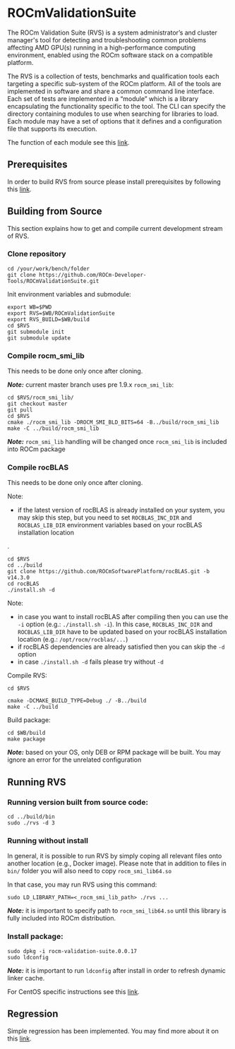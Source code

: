 # ROCmValidationSuite
The ROCm Validation Suite (RVS) is a system administrator’s and cluster manager's tool for detecting and troubleshooting common problems affecting AMD GPU(s) running in a high-performance computing environment, enabled using the ROCm software stack on a compatible platform.

The RVS is a collection of tests, benchmarks and qualification tools each targeting a specific sub-system of the ROCm platform. All of the tools are implemented in software and share a common command line interface. Each set of tests are implemented in a “module” which is a library encapsulating the functionality specific to the tool. The CLI can specify the directory containing modules to use when searching for libraries to load. Each module may have a set of options that it defines and a configuration file that supports its execution.

The function of each module see this [link](./FEATURES.md).

## Prerequisites

In order to build RVS from source please install prerequisites by following
this [link](./PREREQUISITES.md).

## Building from Source
This section explains how to get and compile current development stream of RVS.

### Clone repository

    cd /your/work/bench/folder
    git clone https://github.com/ROCm-Developer-Tools/ROCmValidationSuite.git

Init environment variables and submodule:

    export WB=$PWD
    export RVS=$WB/ROCmValidationSuite
    export RVS_BUILD=$WB/build
    cd $RVS
    git submodule init
    git submodule update
    

### Compile rocm_smi_lib

This needs to be done only once after cloning.

_**Note:**_ current master branch uses pre 1.9.x `rocm_smi_lib`:

    cd $RVS/rocm_smi_lib/
    git checkout master
    git pull
    cd $RVS
    cmake ./rocm_smi_lib -DROCM_SMI_BLD_BITS=64 -B../build/rocm_smi_lib
    make -C ../build/rocm_smi_lib

_**Note:**_ `rocm_smi_lib` handling will be changed once `rocm_smi_lib`
is included into ROCm package

### Compile rocBLAS

This needs to be done only once after cloning.

Note:

- if the latest version of rocBLAS is already installed on your system, you may
skip this step, but you need to set `ROCBLAS_INC_DIR` and `ROCBLAS_LIB_DIR`
environment variables based on your rocBLAS installation location

.

    cd $RVS
    cd ../build
    git clone https://github.com/ROCmSoftwarePlatform/rocBLAS.git -b v14.3.0
    cd rocBLAS
    ./install.sh -d

Note:

- in case you want to install rocBLAS after compiling then you can use the `-i`
option (e.g.: `./install.sh -i`). In this case, `ROCBLAS_INC_DIR` and
`ROCBLAS_LIB_DIR` have to be updated based on your rocBLAS installation location
(e.g.: `/opt/rocm/rocblas/...`)
- if rocBLAS dependencies are already satisfied then you can skip the `-d`
option
- in case `./install.sh -d` fails please try without `-d`

Compile RVS:

    cd $RVS

    cmake -DCMAKE_BUILD_TYPE=Debug ./ -B../build
    make -C ../build

Build package:

    cd $WB/build
    make package

_**Note:**_ based on your OS, only DEB or RPM package will be built. You may
ignore an error for the unrelated configuration


## Running RVS

### Running version built from source code:

    cd ../build/bin
    sudo ./rvs -d 3

### Running without install

In general, it is possible to run RVS by simply coping all relevant files
onto another location (e.g., Docker image). Please note that in addition to
files in `bin/` folder you will also need to copy `rocm_smi_lib64.so`

In that case, you may run RVS using this command:

    sudo LD_LIBRARY_PATH=<_rocm_smi_lib_path> ./rvs ...

_**Note:**_ it is important to specify path to `rocm_smi_lib64.so` until this
library is fully included into ROCm distribution.

### Install package:

    sudo dpkg -i rocm-validation-suite.0.0.17
    sudo ldconfig

_**Note:**_ it is important to run `ldconfig` after install in order to refresh
dynamic linker cache.


For CentOS specific instructions see this [link](./CentOS.md).


## Regression

Simple regression has been implemented. You may find more about it
on this [link](./REGRESSION.md).

